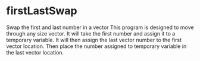 # firstLastSwap
Swap the first and last number in a vector
This program is designed to move through any size vector.
It will take the first number and assign it to a temporary variable.
It will then assign the last vector number to the first vector location.
Then place the number assigned to temporary variable in the last vector location.
